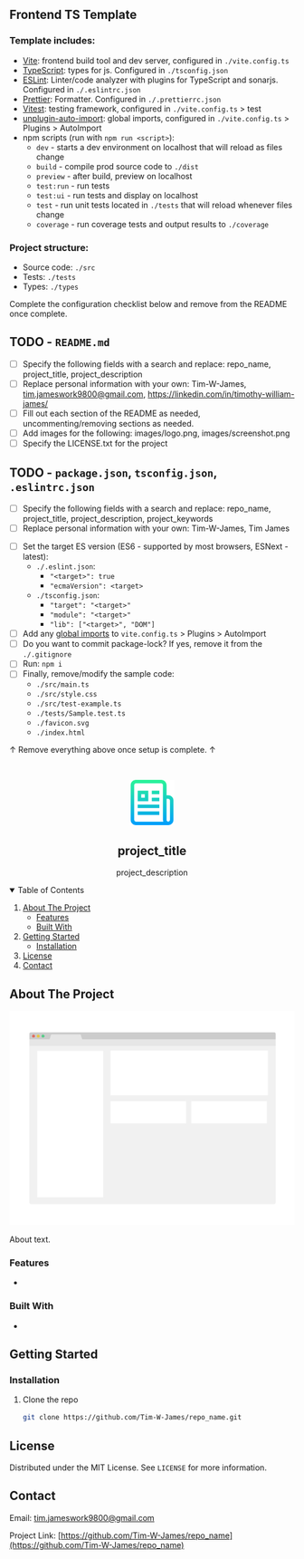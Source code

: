 ## Frontend TS Template

### Template includes:

* [Vite](https://vitejs.dev/config/): frontend build tool and dev server, configured in `./vite.config.ts`
* [TypeScript](https://www.typescriptlang.org/docs/handbook/tsconfig-json.html): types for js. Configured in `./tsconfig.json`
* [ESLint](https://eslint.org/docs/2.0.0/user-guide/configuring): Linter/code analyzer with plugins for TypeScript and sonarjs. Configured in `./.eslintrc.json`
* [Prettier](https://prettier.io/docs/en/configuration.html): Formatter. Configured in `./.prettierrc.json`
* [Vitest](https://vitest.dev/config/): testing framework, configured in `./vite.config.ts` > test
* [unplugin-auto-import](https://github.com/antfu/unplugin-auto-import#configuration): global imports, configured in `./vite.config.ts` > Plugins > AutoImport
* npm scripts (run with `npm run <script>`):
  * `dev` - starts a dev environment on localhost that will reload as files change
  * `build` - compile prod source code to `./dist`
  * `preview` - after build, preview on localhost
  * `test:run` - run tests
  * `test:ui` - run tests and display on localhost
  * `test` - run unit tests located in `./tests` that will reload whenever files change
  * `coverage` - run coverage tests and output results to `./coverage`

### Project structure:

* Source code: `./src`
* Tests: `./tests`
* Types: `./types`

Complete the configuration checklist below and remove from the README once complete.

## TODO - `README.md`

* [ ] Specify the following fields with a search and replace:
  repo_name, project_title, project_description
* [ ] Replace personal information with your own:
  Tim-W-James, tim.jameswork9800@gmail.com, https://linkedin.com/in/timothy-william-james/
* [ ] Fill out each section of the README as needed, uncommenting/removing sections as needed.
* [ ] Add images for the following:
  images/logo.png, images/screenshot.png
* [ ] Specify the LICENSE.txt for the project

## TODO - `package.json`, `tsconfig.json`, `.eslintrc.json`

* [ ] Specify the following fields with a search and replace:
  repo_name, project_title, project_description, project_keywords
* [ ] Replace personal information with your own:
  Tim-W-James, Tim James
<!-- ! Use ESM, the following step is only included for completions sake
     ! If you need to use CJS, see: https://www.typescriptlang.org/docs/handbook/esm-node.html
* [ ] Set the environment of the project:
  * ES Modules (import, export):
    * Add to `package.json`: `"type": "module"`
    * Add to `tsconfig.json`:
      * `"module": "ES6"`
      * `"moduleResolution" : "nodenext`
      * `"lib": ["ES6", "DOM"]`
    * Add to `.eslintrc.json`: `"parserOptions": { "sourceType": "module" }`
  * Node CommonJS (require, exports):
    * Add to `package.json`: `"type": "commonjs"`
    * Add to `tsconfig.json`: `"module": "commonjs"`
    * Add to `.eslintrc.json`: `"parserOptions": { "sourceType": "script" }` -->
* [ ] Set the target ES version (ES6 - supported by most browsers, ESNext - latest):
  * `./.eslint.json`:
    * `"<target>": true`
    * `"ecmaVersion": <target>`
  * `./tsconfig.json`:
    * `"target": "<target>"`
    * `"module": "<target>"`
    * `"lib": ["<target>", "DOM"]`
* [ ] Add any [global imports](https://github.com/antfu/unplugin-auto-import#configuration) to `vite.config.ts` > Plugins > AutoImport
* [ ] Do you want to commit package-lock? If yes, remove it from the `./.gitignore`
* [ ] Run: `npm i`
* [ ] Finally, remove/modify the sample code:
  * `./src/main.ts`
  * `./src/style.css`
  * `./src/test-example.ts`
  * `./tests/Sample.test.ts`
  * `./favicon.svg`
  * `./index.html`

↑ Remove everything above once setup is complete. ↑

<!--
*** README forked from the Best-README-Template: https://github.com/othneildrew/Best-README-Template
*** Forked by Tim James: https://github.com/Tim-W-James/README-Template
***
*** See the TODO lists for project setup.
*** Find a list of resources for writing markdown, etc. at the end of this file.
-->

<!-- PROJECT SHIELDS -->
<!-- [![Release][release-shield]][release-url] -->
<!-- [![Last Commit][last-commit-shield]][last-commit-url] -->
<!-- [![Contributors][contributors-shield]][contributors-url] -->
<!-- [![Forks][forks-shield]][forks-url] -->
<!-- [![Stargazers][stars-shield]][stars-url] -->
<!-- [![Issues][issues-shield]][issues-url] -->
<!-- [![MIT License][license-shield]][license-url] -->
<!-- [![LinkedIn][linkedin-shield]][linkedin-url] -->

<!-- PROJECT LOGO -->
<br />
<p align="center">
  <a href="https://github.com/Tim-W-James/repo_name">
    <img src="images/logo.png" alt="Logo" width="80" height="80">
  </a>

  <h2 align="center">project_title</h2>

  <p align="center">
    project_description
    <br />
<!--     <a href="https://github.com/Tim-W-James/repo_name"><strong>Explore the docs »</strong></a>
    <br /> 
    <br /> -->
<!--     <a href="https://github.com/Tim-W-James/repo_name">View Demo</a> -->
<!--     ·
    <a href="https://github.com/Tim-W-James/repo_name/issues">Report Bug</a> -->
<!--     ·
    <a href="https://github.com/Tim-W-James/repo_name/issues">Request Feature</a> -->
  </p>
</p>

<!-- TABLE OF CONTENTS -->
<details open="open">
  <summary>Table of Contents</summary>
  <ol>
    <li>
      <a href="#about-the-project">About The Project</a>
      <ul>
        <li><a href="#features">Features</a></li>
        <li><a href="#built-with">Built With</a></li>
      </ul>
    </li>
    <li>
      <a href="#getting-started">Getting Started</a>
      <ul>
<!--         <li><a href="#prerequisites">Prerequisites</a></li> -->
        <li><a href="#installation">Installation</a></li>
      </ul>
    </li>
<!--     <li>
        <a href="#usage">Usage</a>
        <ul>
        <li><a href="#example-usecases">Example Usecases</a></li>
        </ul>
    </li> -->
<!--     <li><a href="#roadmap">Roadmap</a></li> -->
<!--     <li><a href="#contributing">Contributing</a></li> -->
    <li><a href="#license">License</a></li>
    <li><a href="#contact">Contact</a></li>
<!--     <li><a href="#acknowledgements">Acknowledgements</a></li> -->
  </ol>
</details>

<!-- ABOUT THE PROJECT -->
## About The Project

[![repo_name Screen Shot][product-screenshot]](https://example.com)

About text.

### Features

*  

### Built With

* []()

<!-- GETTING STARTED -->
## Getting Started

<!-- ### Prerequisites

* npm

  ```sh
  npm install npm@latest -g
  ```  -->

### Installation

1. Clone the repo

   ```sh
   git clone https://github.com/Tim-W-James/repo_name.git
   ```

<!-- USAGE -->
<!-- ## Usage

Usage text.
 -->
<!-- ### Example Usecases

Use this space to show useful examples of how a project can be used. Additional screenshots, code examples and demos work well in this space. You may also link to more resources.

_For more examples, please refer to the [Documentation](https://example.com)_ -->

<!-- ROADMAP -->
<!-- ## Roadmap

See the [open issues](https://github.com/Tim-W-James/repo_name/issues) for a list of proposed features (and known issues). -->

<!-- CONTRIBUTING -->
<!-- ## Contributing

Contributions are what make the open source community such an amazing place to learn, inspire, and create. Any contributions you make are **greatly appreciated**.

1. Fork the Project
2. Create your Feature Branch (`git checkout -b feature/AmazingFeature`)
3. Commit your Changes (`git commit -m 'Add some AmazingFeature'`)
4. Push to the Branch (`git push origin feature/AmazingFeature`)
5. Open a Pull Request -->

<!-- LICENSE -->
## License

Distributed under the MIT License. See `LICENSE` for more information.

<!-- CONTACT -->
## Contact

Email: [tim.jameswork9800@gmail.com](mailto:tim.jameswork9800@gmail.com "tim.jameswork9800@gmail.com")

Project Link: [https://github.com/Tim-W-James/repo_name](https://github.com/Tim-W-James/repo_name)

<!-- ACKNOWLEDGEMENTS -->
<!-- ## Acknowledgements

* []()
* []()
* []() -->

<!-- MARKDOWN LINKS & IMAGES -->
<!-- https://www.markdownguide.org/basic-syntax/#reference-style-links -->
[release-shield]: https://img.shields.io/github/v/release/Tim-W-James/repo_name.svg?include_prereleases&style=for-the-badge
[release-url]: https://github.com/Tim-W-James/repo_name/releases
[last-commit-shield]: https://img.shields.io/github/last-commit/Tim-W-James/repo_name.svg?style=for-the-badge
[last-commit-url]: https://github.com/Tim-W-James/repo_name/commits/main
[contributors-shield]: https://img.shields.io/github/contributors/Tim-W-James/repo_name.svg?style=for-the-badge
[contributors-url]: https://github.com/Tim-W-James/repo_name/graphs/contributors
[contributors-shield]: https://img.shields.io/github/contributors/Tim-W-James/repo_name.svg?style=for-the-badge
[contributors-url]: https://github.com/Tim-W-James/repo_name/graphs/contributors
[forks-shield]: https://img.shields.io/github/forks/Tim-W-James/repo_name.svg?style=for-the-badge
[forks-url]: https://github.com/Tim-W-James/repo_name/network/members
[stars-shield]: https://img.shields.io/github/stars/Tim-W-James/repo_name.svg?style=for-the-badge
[stars-url]: https://github.com/Tim-W-James/repo_name/stargazers
[issues-shield]: https://img.shields.io/github/issues/Tim-W-James/repo_name.svg?style=for-the-badge
[issues-url]: https://github.com/Tim-W-James/repo_name/issues
[license-shield]: https://img.shields.io/github/license/Tim-W-James/repo_name?style=for-the-badge
[license-url]: https://github.com/Tim-W-James/repo_name/blob/main/LICENSE.txt
[linkedin-shield]: https://img.shields.io/badge/-LinkedIn-black.svg?style=for-the-badge&logo=linkedin&colorB=555
[linkedin-url]: https://linkedin.com/in/timothy-william-james/
[product-screenshot]: images/screenshot.png

<!-- USEFUL LINKS FOR MARKDOWN
* https://github.com/Tim-W-James/blog/blob/master/Markdow-Cheatsheet.md
* https://www.markdownguide.org/basic-syntax
* https://www.webpagefx.com/tools/emoji-cheat-sheet
* https://shields.io
* https://choosealicense.com
* https://pages.github.com
* https://daneden.github.io/animate.css
* https://connoratherton.com/loaders
* https://kenwheeler.github.io/slick
* https://github.com/cferdinandi/smooth-scroll
* http://leafo.net/sticky-kit
* http://jvectormap.com
* https://fontawesome.com -->
